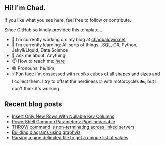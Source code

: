 ## Hi! I'm Chad.

If you like what you see here, feel free to follow or contribute.

Since GitHub so kindly provided this template...

- 🔭 I’m currently working on: my blog at [chadbaldwin.net](https://chadbaldwin.net)
- 🌱 I’m currently learning: All sorts of things...SQL, C#, Python, Jekyll/Liquid, Data Science
- 💬 Ask me about: Anything!
- 📫 How to reach me: [here](https://chadbaldwin.net/link)
- 😄 Pronouns: he/him
- ⚡ Fun fact: I'm obssessed with rubiks cubes of all shapes and sizes and I collect them. I try to offset the nerdiness 🤓 with motorcycles 🏍, but I don't think it's working.

## Recent blog posts

<!--START_SECTION:posts-->
* [Insert Only New Rows With Nullable Key Columns](https://chadbaldwin.net/2021/10/07/insert-only-new-rows.html)
* [PowerShell Common Parameters: PipelineVariable](https://chadbaldwin.net/2021/05/25/powershell-pipelinevariable.html)
* [THROW command is non-terminating across linked servers](https://chadbaldwin.net/2021/04/02/throw-non-terminating-with-linked-server.html)
* [Building diagrams using graphviz](https://chadbaldwin.net/2021/03/26/quick-diagramming.html)
* [Parsing a pipe delimited file to get a unique list of values](https://chadbaldwin.net/2021/03/24/quick-parse-csv-file.html)
<!--END_SECTION:posts-->
